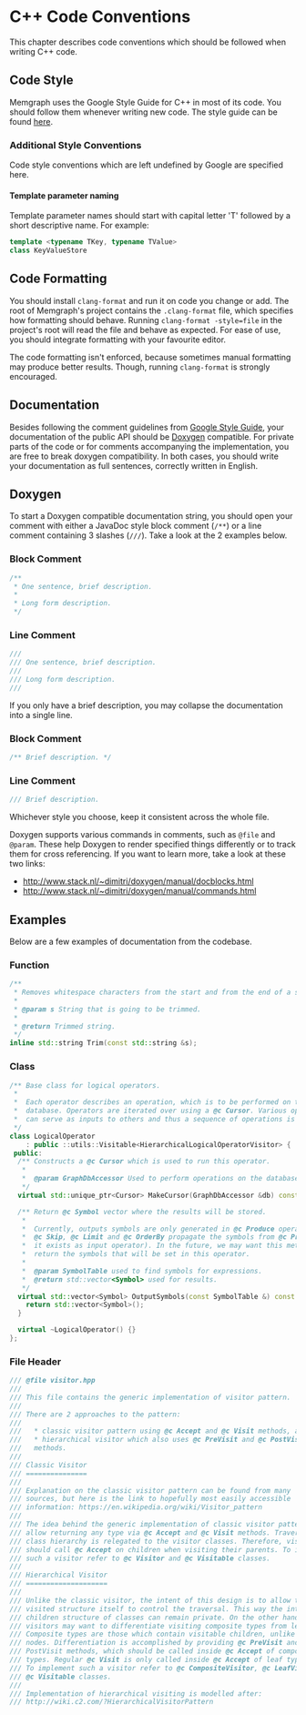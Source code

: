 # C++ Code Conventions

This chapter describes code conventions which should be followed when writing
C++ code.

## Code Style

Memgraph uses the Google Style Guide for C++ in most of its code. You should
follow them whenever writing new code. The style guide can be found
[here](https://google.github.io/styleguide/cppguide.html).

### Additional Style Conventions

Code style conventions which are left undefined by Google are specified here.

#### Template parameter naming

Template parameter names should start with capital letter 'T' followed by a
short descriptive name. For example:

```cpp
template <typename TKey, typename TValue>
class KeyValueStore
```

## Code Formatting

You should install `clang-format` and run it on code you change or add. The
root of Memgraph's project contains the `.clang-format` file, which specifies
how formatting should behave. Running `clang-format -style=file` in the
project's root will read the file and behave as expected. For ease of use, you
should integrate formatting with your favourite editor.

The code formatting isn't enforced, because sometimes manual formatting may
produce better results. Though, running `clang-format` is strongly encouraged.

## Documentation

Besides following the comment guidelines from [Google Style
Guide](https://google.github.io/styleguide/cppguide.html#Comments), your
documentation of the public API should be
[Doxygen](https://github.com/doxygen/doxygen) compatible. For private parts of
the code or for comments accompanying the implementation, you are free to
break doxygen compatibility. In both cases, you should write your
documentation as full sentences, correctly written in English.

## Doxygen

To start a Doxygen compatible documentation string, you should open your
comment with either a JavaDoc style block comment (`/**`) or a line comment
containing 3 slashes (`///`). Take a look at the 2 examples below.

### Block Comment

```cpp
/**
 * One sentence, brief description.
 *
 * Long form description.
 */
```

### Line Comment

```cpp
///
/// One sentence, brief description.
///
/// Long form description.
///
```

If you only have a brief description, you may collapse the documentation into
a single line.

### Block Comment

```cpp
/** Brief description. */
```

### Line Comment

```cpp
/// Brief description.
```

Whichever style you choose, keep it consistent across the whole file.

Doxygen supports various commands in comments, such as `@file` and `@param`.
These help Doxygen to render specified things differently or to track them for
cross referencing. If you want to learn more, take a look at these two links:

  * http://www.stack.nl/~dimitri/doxygen/manual/docblocks.html
  * http://www.stack.nl/~dimitri/doxygen/manual/commands.html

## Examples

Below are a few examples of documentation from the codebase.

### Function

```cpp
/**
 * Removes whitespace characters from the start and from the end of a string.
 *
 * @param s String that is going to be trimmed.
 *
 * @return Trimmed string.
 */
inline std::string Trim(const std::string &s);
```

### Class

```cpp
/** Base class for logical operators.
 *
 *  Each operator describes an operation, which is to be performed on the
 *  database. Operators are iterated over using a @c Cursor. Various operators
 *  can serve as inputs to others and thus a sequence of operations is formed.
 */
class LogicalOperator
    : public ::utils::Visitable<HierarchicalLogicalOperatorVisitor> {
 public:
  /** Constructs a @c Cursor which is used to run this operator.
   *
   *  @param GraphDbAccessor Used to perform operations on the database.
   */
  virtual std::unique_ptr<Cursor> MakeCursor(GraphDbAccessor &db) const = 0;

  /** Return @c Symbol vector where the results will be stored.
   *
   *  Currently, outputs symbols are only generated in @c Produce operator.
   *  @c Skip, @c Limit and @c OrderBy propagate the symbols from @c Produce (if
   *  it exists as input operator). In the future, we may want this method to
   *  return the symbols that will be set in this operator.
   *
   *  @param SymbolTable used to find symbols for expressions.
   *  @return std::vector<Symbol> used for results.
   */
  virtual std::vector<Symbol> OutputSymbols(const SymbolTable &) const {
    return std::vector<Symbol>();
  }

  virtual ~LogicalOperator() {}
};
```

### File Header

```cpp
/// @file visitor.hpp
///
/// This file contains the generic implementation of visitor pattern.
///
/// There are 2 approaches to the pattern:
///
///   * classic visitor pattern using @c Accept and @c Visit methods, and
///   * hierarchical visitor which also uses @c PreVisit and @c PostVisit
///   methods.
///
/// Classic Visitor
/// ===============
///
/// Explanation on the classic visitor pattern can be found from many
/// sources, but here is the link to hopefully most easily accessible
/// information: https://en.wikipedia.org/wiki/Visitor_pattern
///
/// The idea behind the generic implementation of classic visitor pattern is to
/// allow returning any type via @c Accept and @c Visit methods. Traversing the
/// class hierarchy is relegated to the visitor classes. Therefore, visitor
/// should call @c Accept on children when visiting their parents. To implement
/// such a visitor refer to @c Visitor and @c Visitable classes.
///
/// Hierarchical Visitor
/// ====================
///
/// Unlike the classic visitor, the intent of this design is to allow the
/// visited structure itself to control the traversal. This way the internal
/// children structure of classes can remain private. On the other hand,
/// visitors may want to differentiate visiting composite types from leaf types.
/// Composite types are those which contain visitable children, unlike the leaf
/// nodes. Differentiation is accomplished by providing @c PreVisit and @c
/// PostVisit methods, which should be called inside @c Accept of composite
/// types. Regular @c Visit is only called inside @c Accept of leaf types.
/// To implement such a visitor refer to @c CompositeVisitor, @c LeafVisitor and
/// @c Visitable classes.
///
/// Implementation of hierarchical visiting is modelled after:
/// http://wiki.c2.com/?HierarchicalVisitorPattern
```

